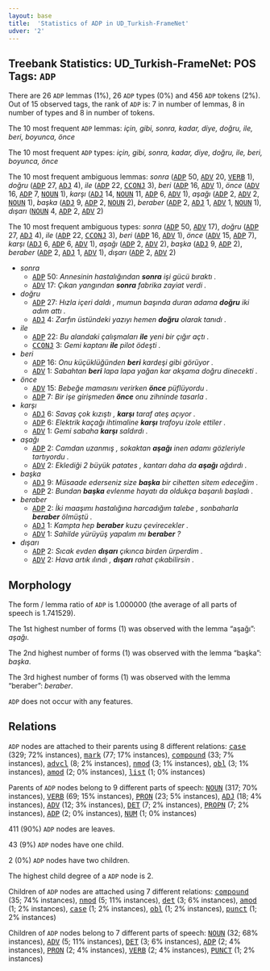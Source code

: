 ```yaml
---
layout: base
title:  'Statistics of ADP in UD_Turkish-FrameNet'
udver: '2'
---
```


## Treebank Statistics: UD_Turkish-FrameNet: POS Tags: `ADP`

There are 26 `ADP` lemmas (1%), 26 `ADP` types (0%) and 456 `ADP` tokens (2%).
Out of 15 observed tags, the rank of `ADP` is: 7 in number of lemmas, 8 in number of types and 8 in number of tokens.

The 10 most frequent `ADP` lemmas: <em>için, gibi, sonra, kadar, diye, doğru, ile, beri, boyunca, önce</em>

The 10 most frequent `ADP` types:  <em>için, gibi, sonra, kadar, diye, doğru, ile, beri, boyunca, önce</em>

The 10 most frequent ambiguous lemmas: <em>sonra</em> (<tt><a href="tr_framenet-pos-ADP.html">ADP</a></tt> 50, <tt><a href="tr_framenet-pos-ADV.html">ADV</a></tt> 20, <tt><a href="tr_framenet-pos-VERB.html">VERB</a></tt> 1), <em>doğru</em> (<tt><a href="tr_framenet-pos-ADP.html">ADP</a></tt> 27, <tt><a href="tr_framenet-pos-ADJ.html">ADJ</a></tt> 4), <em>ile</em> (<tt><a href="tr_framenet-pos-ADP.html">ADP</a></tt> 22, <tt><a href="tr_framenet-pos-CCONJ.html">CCONJ</a></tt> 3), <em>beri</em> (<tt><a href="tr_framenet-pos-ADP.html">ADP</a></tt> 16, <tt><a href="tr_framenet-pos-ADV.html">ADV</a></tt> 1), <em>önce</em> (<tt><a href="tr_framenet-pos-ADV.html">ADV</a></tt> 16, <tt><a href="tr_framenet-pos-ADP.html">ADP</a></tt> 7, <tt><a href="tr_framenet-pos-NOUN.html">NOUN</a></tt> 1), <em>karşı</em> (<tt><a href="tr_framenet-pos-ADJ.html">ADJ</a></tt> 14, <tt><a href="tr_framenet-pos-NOUN.html">NOUN</a></tt> 11, <tt><a href="tr_framenet-pos-ADP.html">ADP</a></tt> 6, <tt><a href="tr_framenet-pos-ADV.html">ADV</a></tt> 1), <em>aşağı</em> (<tt><a href="tr_framenet-pos-ADP.html">ADP</a></tt> 2, <tt><a href="tr_framenet-pos-ADV.html">ADV</a></tt> 2, <tt><a href="tr_framenet-pos-NOUN.html">NOUN</a></tt> 1), <em>başka</em> (<tt><a href="tr_framenet-pos-ADJ.html">ADJ</a></tt> 9, <tt><a href="tr_framenet-pos-ADP.html">ADP</a></tt> 2, <tt><a href="tr_framenet-pos-NOUN.html">NOUN</a></tt> 2), <em>beraber</em> (<tt><a href="tr_framenet-pos-ADP.html">ADP</a></tt> 2, <tt><a href="tr_framenet-pos-ADJ.html">ADJ</a></tt> 1, <tt><a href="tr_framenet-pos-ADV.html">ADV</a></tt> 1, <tt><a href="tr_framenet-pos-NOUN.html">NOUN</a></tt> 1), <em>dışarı</em> (<tt><a href="tr_framenet-pos-NOUN.html">NOUN</a></tt> 4, <tt><a href="tr_framenet-pos-ADP.html">ADP</a></tt> 2, <tt><a href="tr_framenet-pos-ADV.html">ADV</a></tt> 2)

The 10 most frequent ambiguous types:  <em>sonra</em> (<tt><a href="tr_framenet-pos-ADP.html">ADP</a></tt> 50, <tt><a href="tr_framenet-pos-ADV.html">ADV</a></tt> 17), <em>doğru</em> (<tt><a href="tr_framenet-pos-ADP.html">ADP</a></tt> 27, <tt><a href="tr_framenet-pos-ADJ.html">ADJ</a></tt> 4), <em>ile</em> (<tt><a href="tr_framenet-pos-ADP.html">ADP</a></tt> 22, <tt><a href="tr_framenet-pos-CCONJ.html">CCONJ</a></tt> 3), <em>beri</em> (<tt><a href="tr_framenet-pos-ADP.html">ADP</a></tt> 16, <tt><a href="tr_framenet-pos-ADV.html">ADV</a></tt> 1), <em>önce</em> (<tt><a href="tr_framenet-pos-ADV.html">ADV</a></tt> 15, <tt><a href="tr_framenet-pos-ADP.html">ADP</a></tt> 7), <em>karşı</em> (<tt><a href="tr_framenet-pos-ADJ.html">ADJ</a></tt> 6, <tt><a href="tr_framenet-pos-ADP.html">ADP</a></tt> 6, <tt><a href="tr_framenet-pos-ADV.html">ADV</a></tt> 1), <em>aşağı</em> (<tt><a href="tr_framenet-pos-ADP.html">ADP</a></tt> 2, <tt><a href="tr_framenet-pos-ADV.html">ADV</a></tt> 2), <em>başka</em> (<tt><a href="tr_framenet-pos-ADJ.html">ADJ</a></tt> 9, <tt><a href="tr_framenet-pos-ADP.html">ADP</a></tt> 2), <em>beraber</em> (<tt><a href="tr_framenet-pos-ADP.html">ADP</a></tt> 2, <tt><a href="tr_framenet-pos-ADJ.html">ADJ</a></tt> 1, <tt><a href="tr_framenet-pos-ADV.html">ADV</a></tt> 1), <em>dışarı</em> (<tt><a href="tr_framenet-pos-ADP.html">ADP</a></tt> 2, <tt><a href="tr_framenet-pos-ADV.html">ADV</a></tt> 2)


* <em>sonra</em>
  * <tt><a href="tr_framenet-pos-ADP.html">ADP</a></tt> 50: <em>Annesinin hastalığından <b>sonra</b> işi gücü bıraktı .</em>
  * <tt><a href="tr_framenet-pos-ADV.html">ADV</a></tt> 17: <em>Çıkan yangından <b>sonra</b> fabrika zayiat verdi .</em>
* <em>doğru</em>
  * <tt><a href="tr_framenet-pos-ADP.html">ADP</a></tt> 27: <em>Hızla içeri daldı , mumun başında duran adama <b>doğru</b> iki adım attı .</em>
  * <tt><a href="tr_framenet-pos-ADJ.html">ADJ</a></tt> 4: <em>Zarfın üstündeki yazıyı hemen <b>doğru</b> olarak tanıdı .</em>
* <em>ile</em>
  * <tt><a href="tr_framenet-pos-ADP.html">ADP</a></tt> 22: <em>Bu alandaki çalışmaları <b>ile</b> yeni bir çığır açtı .</em>
  * <tt><a href="tr_framenet-pos-CCONJ.html">CCONJ</a></tt> 3: <em>Gemi kaptanı <b>ile</b> pilot ödeşti .</em>
* <em>beri</em>
  * <tt><a href="tr_framenet-pos-ADP.html">ADP</a></tt> 16: <em>Onu küçüklüğünden <b>beri</b> kardeşi gibi görüyor .</em>
  * <tt><a href="tr_framenet-pos-ADV.html">ADV</a></tt> 1: <em>Sabahtan <b>beri</b> lapa lapa yağan kar akşama doğru dinecekti .</em>
* <em>önce</em>
  * <tt><a href="tr_framenet-pos-ADV.html">ADV</a></tt> 15: <em>Bebeğe mamasını verirken <b>önce</b> püflüyordu .</em>
  * <tt><a href="tr_framenet-pos-ADP.html">ADP</a></tt> 7: <em>Bir işe girişmeden <b>önce</b> onu zihninde tasarla .</em>
* <em>karşı</em>
  * <tt><a href="tr_framenet-pos-ADJ.html">ADJ</a></tt> 6: <em>Savaş çok kızıştı , <b>karşı</b> taraf ateş açıyor .</em>
  * <tt><a href="tr_framenet-pos-ADP.html">ADP</a></tt> 6: <em>Elektrik kaçağı ihtimaline <b>karşı</b> trafoyu izole ettiler .</em>
  * <tt><a href="tr_framenet-pos-ADV.html">ADV</a></tt> 1: <em>Gemi sabaha <b>karşı</b> saldırdı .</em>
* <em>aşağı</em>
  * <tt><a href="tr_framenet-pos-ADP.html">ADP</a></tt> 2: <em>Camdan uzanmış , sokaktan <b>aşağı</b> inen adamı gözleriyle tartıyordu .</em>
  * <tt><a href="tr_framenet-pos-ADV.html">ADV</a></tt> 2: <em>Eklediği 2 büyük patates , kantarı daha da <b>aşağı</b> ağdırdı .</em>
* <em>başka</em>
  * <tt><a href="tr_framenet-pos-ADJ.html">ADJ</a></tt> 9: <em>Müsaade ederseniz size <b>başka</b> bir cihetten sitem edeceğim .</em>
  * <tt><a href="tr_framenet-pos-ADP.html">ADP</a></tt> 2: <em>Bundan <b>başka</b> evlenme hayatı da oldukça başarılı başladı .</em>
* <em>beraber</em>
  * <tt><a href="tr_framenet-pos-ADP.html">ADP</a></tt> 2: <em>İki maaşımı hastalığına harcadığım talebe , sonbaharla <b>beraber</b> ölmüştü .</em>
  * <tt><a href="tr_framenet-pos-ADJ.html">ADJ</a></tt> 1: <em>Kampta hep <b>beraber</b> kuzu çevirecekler .</em>
  * <tt><a href="tr_framenet-pos-ADV.html">ADV</a></tt> 1: <em>Sahilde yürüyüş yapalım mı <b>beraber</b> ?</em>
* <em>dışarı</em>
  * <tt><a href="tr_framenet-pos-ADP.html">ADP</a></tt> 2: <em>Sıcak evden <b>dışarı</b> çıkınca birden ürperdim .</em>
  * <tt><a href="tr_framenet-pos-ADV.html">ADV</a></tt> 2: <em>Hava artık ılındı , <b>dışarı</b> rahat çıkabilirsin .</em>

## Morphology

The form / lemma ratio of `ADP` is 1.000000 (the average of all parts of speech is 1.741529).

The 1st highest number of forms (1) was observed with the lemma “aşağı”: <em>aşağı</em>.

The 2nd highest number of forms (1) was observed with the lemma “başka”: <em>başka</em>.

The 3rd highest number of forms (1) was observed with the lemma “beraber”: <em>beraber</em>.

`ADP` does not occur with any features.


## Relations

`ADP` nodes are attached to their parents using 8 different relations: <tt><a href="tr_framenet-dep-case.html">case</a></tt> (329; 72% instances), <tt><a href="tr_framenet-dep-mark.html">mark</a></tt> (77; 17% instances), <tt><a href="tr_framenet-dep-compound.html">compound</a></tt> (33; 7% instances), <tt><a href="tr_framenet-dep-advcl.html">advcl</a></tt> (8; 2% instances), <tt><a href="tr_framenet-dep-nmod.html">nmod</a></tt> (3; 1% instances), <tt><a href="tr_framenet-dep-obl.html">obl</a></tt> (3; 1% instances), <tt><a href="tr_framenet-dep-amod.html">amod</a></tt> (2; 0% instances), <tt><a href="tr_framenet-dep-list.html">list</a></tt> (1; 0% instances)

Parents of `ADP` nodes belong to 9 different parts of speech: <tt><a href="tr_framenet-pos-NOUN.html">NOUN</a></tt> (317; 70% instances), <tt><a href="tr_framenet-pos-VERB.html">VERB</a></tt> (69; 15% instances), <tt><a href="tr_framenet-pos-PRON.html">PRON</a></tt> (23; 5% instances), <tt><a href="tr_framenet-pos-ADJ.html">ADJ</a></tt> (18; 4% instances), <tt><a href="tr_framenet-pos-ADV.html">ADV</a></tt> (12; 3% instances), <tt><a href="tr_framenet-pos-DET.html">DET</a></tt> (7; 2% instances), <tt><a href="tr_framenet-pos-PROPN.html">PROPN</a></tt> (7; 2% instances), <tt><a href="tr_framenet-pos-ADP.html">ADP</a></tt> (2; 0% instances), <tt><a href="tr_framenet-pos-NUM.html">NUM</a></tt> (1; 0% instances)

411 (90%) `ADP` nodes are leaves.

43 (9%) `ADP` nodes have one child.

2 (0%) `ADP` nodes have two children.

The highest child degree of a `ADP` node is 2.

Children of `ADP` nodes are attached using 7 different relations: <tt><a href="tr_framenet-dep-compound.html">compound</a></tt> (35; 74% instances), <tt><a href="tr_framenet-dep-nmod.html">nmod</a></tt> (5; 11% instances), <tt><a href="tr_framenet-dep-det.html">det</a></tt> (3; 6% instances), <tt><a href="tr_framenet-dep-amod.html">amod</a></tt> (1; 2% instances), <tt><a href="tr_framenet-dep-case.html">case</a></tt> (1; 2% instances), <tt><a href="tr_framenet-dep-obl.html">obl</a></tt> (1; 2% instances), <tt><a href="tr_framenet-dep-punct.html">punct</a></tt> (1; 2% instances)

Children of `ADP` nodes belong to 7 different parts of speech: <tt><a href="tr_framenet-pos-NOUN.html">NOUN</a></tt> (32; 68% instances), <tt><a href="tr_framenet-pos-ADV.html">ADV</a></tt> (5; 11% instances), <tt><a href="tr_framenet-pos-DET.html">DET</a></tt> (3; 6% instances), <tt><a href="tr_framenet-pos-ADP.html">ADP</a></tt> (2; 4% instances), <tt><a href="tr_framenet-pos-PRON.html">PRON</a></tt> (2; 4% instances), <tt><a href="tr_framenet-pos-VERB.html">VERB</a></tt> (2; 4% instances), <tt><a href="tr_framenet-pos-PUNCT.html">PUNCT</a></tt> (1; 2% instances)

